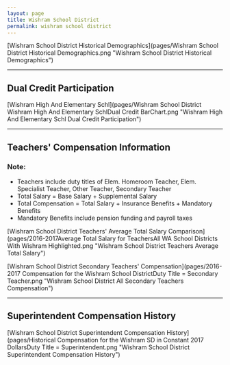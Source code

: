 ```yaml
---
layout: page
title: Wishram School District
permalink: wishram school district
---
```



[Wishram School District Historical Demographics](pages/Wishram School District Historical Demographics.png "Wishram School District Historical Demographics")

___

## Dual Credit Participation

[Wishram High And Elementary Schl](pages/Wishram School District Wishram High And Elementary SchlDual Credit BarChart.png "Wishram High And Elementary Schl Dual Credit Participation")


___

## Teachers' Compensation Information
### Note:
- Teachers include duty titles of Elem. Homeroom Teacher, Elem. Specialist Teacher, Other Teacher, Secondary Teacher
- Total Salary = Base Salary + Supplemental Salary
- Total Compensation = Total Salary + Insurance Benefits + Mandatory Benefits
- Mandatory Benefits include pension funding and payroll taxes

[Wishram School District Teachers' Average Total Salary Comparison](pages/2016-2017Average Total Salary for TeachersAll WA School Districts With Wishram Highlighted.png "Wishram School District Teachers Average Total Salary")

[Wishram School District Secondary Teachers' Compensation](pages/2016-2017 Compensation for the Wishram School DistrictDuty Title = Secondary Teacher.png "Wishram School District All Secondary Teachers Compensation")


___

## Superintendent Compensation History

[Wishram School District Superintendent Compensation History](pages/Historical Compensation for the Wishram SD in Constant 2017 DollarsDuty Title = Superintendent.png "Wishram School District Superintendent Compensation History")

